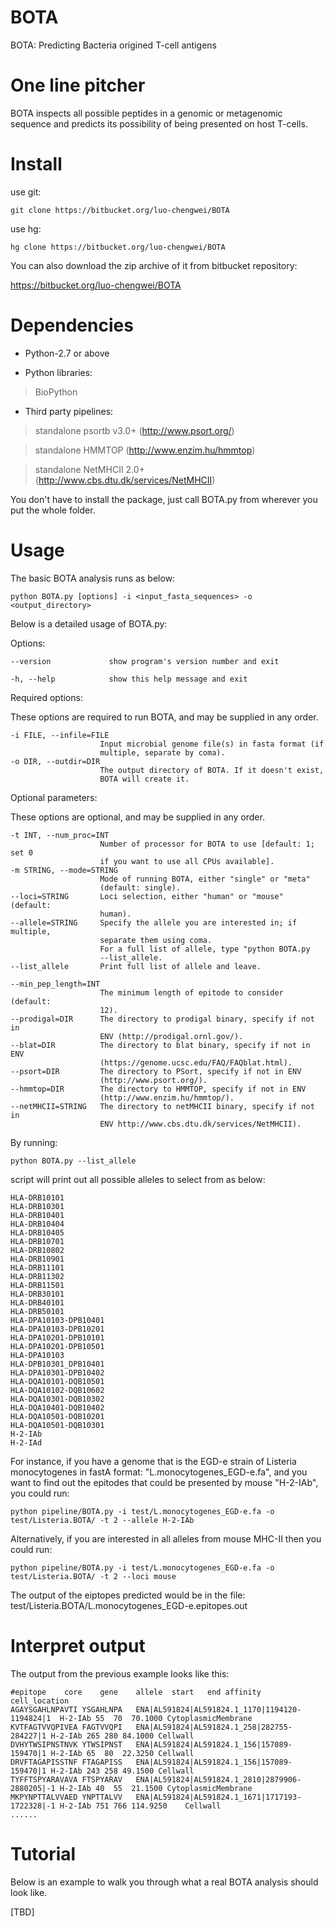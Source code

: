 BOTA
===========

BOTA: Predicting Bacteria origined T-cell antigens

One line pitcher
===========
BOTA inspects all possible peptides in a genomic or metagenomic sequence and predicts its possibility of being presented on host T-cells.

Install
===========
use git:

    git clone https://bitbucket.org/luo-chengwei/BOTA

use hg:

    hg clone https://bitbucket.org/luo-chengwei/BOTA

You can also download the zip archive of it from bitbucket repository: 

https://bitbucket.org/luo-chengwei/BOTA

Dependencies
============

* Python-2.7 or above

+ Python libraries:

>BioPython

+ Third party pipelines: 

>standalone psortb v3.0+ (http://www.psort.org/)

>standalone HMMTOP (http://www.enzim.hu/hmmtop)

>standalone NetMHCII 2.0+ (http://www.cbs.dtu.dk/services/NetMHCII)

You don't have to install the package, just call BOTA.py from wherever you put the whole folder. 

Usage
===========

The basic BOTA analysis runs as below:

    python BOTA.py [options] -i <input_fasta_sequences> -o <output_directory>
    
Below is a detailed usage of BOTA.py:

  Options:

    --version             show program's version number and exit

    -h, --help            show this help message and exit

  
Required options:

  These options are required to run BOTA, and may be supplied in any order.

    -i FILE, --infile=FILE
                        Input microbial genome file(s) in fasta format (if
                        multiple, separate by coma).
    -o DIR, --outdir=DIR
                        The output directory of BOTA. If it doesn't exist,
                        BOTA will create it.

  
Optional parameters:

These options are optional, and may be supplied in any order.

    -t INT, --num_proc=INT
                        Number of processor for BOTA to use [default: 1; set 0
                        if you want to use all CPUs available].
    -m STRING, --mode=STRING
                        Mode of running BOTA, either "single" or "meta"
                        (default: single).
    --loci=STRING       Loci selection, either "human" or "mouse" (default:
                        human).
    --allele=STRING     Specify the allele you are interested in; if multiple,
                        separate them using coma.
                        For a full list of allele, type "python BOTA.py
                        --list_allele.
    --list_allele       Print full list of allele and leave.
    
    --min_pep_length=INT
                        The minimum length of epitode to consider (default:
                        12).
    --prodigal=DIR      The directory to prodigal binary, specify if not in
                        ENV (http://prodigal.ornl.gov/).
    --blat=DIR          The directory to blat binary, specify if not in ENV
                        (https://genome.ucsc.edu/FAQ/FAQblat.html).
    --psort=DIR         The directory to PSort, specify if not in ENV
                        (http://www.psort.org/).
    --hmmtop=DIR        The directory to HMMTOP, specify if not in ENV
                        (http://www.enzim.hu/hmmtop/).
    --netMHCII=STRING   The directory to netMHCII binary, specify if not in
                        ENV http://www.cbs.dtu.dk/services/NetMHCII).
                        
By running:

    python BOTA.py --list_allele
    
script will print out all possible alleles to select from as below:

    HLA-DRB10101
    HLA-DRB10301
    HLA-DRB10401
    HLA-DRB10404
    HLA-DRB10405
    HLA-DRB10701
    HLA-DRB10802
    HLA-DRB10901
    HLA-DRB11101
    HLA-DRB11302
    HLA-DRB11501
    HLA-DRB30101
    HLA-DRB40101
    HLA-DRB50101
    HLA-DPA10103-DPB10401
    HLA-DPA10103-DPB10201
    HLA-DPA10201-DPB10101
    HLA-DPA10201-DPB10501
    HLA-DPA10103
    HLA-DPB10301_DPB10401
    HLA-DPA10301-DPB10402
    HLA-DQA10101-DQB10501
    HLA-DQA10102-DQB10602
    HLA-DQA10301-DQB10302
    HLA-DQA10401-DQB10402
    HLA-DQA10501-DQB10201
    HLA-DQA10501-DQB10301
    H-2-IAb
    H-2-IAd
    
For instance, if you have a genome that is the EGD-e strain of Listeria monocytogenes in fastA format: "L.monocytogenes_EGD-e.fa", and you want to find out the epitodes that could be presented by mouse "H-2-IAb", you could run:

    python pipeline/BOTA.py -i test/L.monocytogenes_EGD-e.fa -o test/Listeria.BOTA/ -t 2 --allele H-2-IAb
    
Alternatively, if you are interested in all alleles from mouse MHC-II then you could run:

    python pipeline/BOTA.py -i test/L.monocytogenes_EGD-e.fa -o test/Listeria.BOTA/ -t 2 --loci mouse

The output of the eiptopes predicted would be in the file: test/Listeria.BOTA/L.monocytogenes_EGD-e.epitopes.out

Interpret output
===========

The output from the previous example looks like this:

    #epitope	core	gene	allele	start	end	affinity	cell_location
    AGAYSGAHLNPAVTI	YSGAHLNPA	ENA|AL591824|AL591824.1_1170|1194120-1194824|1	H-2-IAb	55	70	70.1000	CytoplasmicMembrane
    KVTFAGTVVQPIVEA	FAGTVVQPI	ENA|AL591824|AL591824.1_258|282755-284227|1	H-2-IAb	265	280	84.1000	Cellwall
    DVHYTWSIPNSTNVK	YTWSIPNST	ENA|AL591824|AL591824.1_156|157089-159470|1	H-2-IAb	65	80	22.3250	Cellwall
    DRVFTAGAPISSTNF	FTAGAPISS	ENA|AL591824|AL591824.1_156|157089-159470|1	H-2-IAb	243	258	49.1500	Cellwall
    TYFFTSPYARAVAVA	FTSPYARAV	ENA|AL591824|AL591824.1_2810|2879906-2880205|-1	H-2-IAb	40	55	21.1500	CytoplasmicMembrane
    MKPYNPTTALVVAED	YNPTTALVV	ENA|AL591824|AL591824.1_1671|1717193-1722328|-1	H-2-IAb	751	766	114.9250	Cellwall
    ......
    

Tutorial
=====================

Below is an example to walk you through what a real BOTA analysis should look like.

[TBD]

